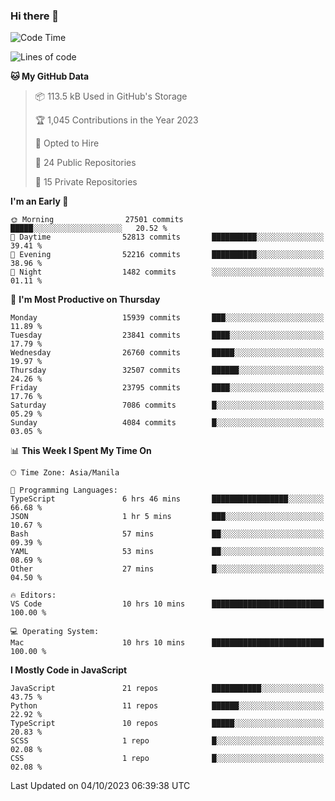 ### Hi there 👋

<!--START_SECTION:waka-->
![Code Time](http://img.shields.io/badge/Code%20Time-398%20hrs-blue)

![Lines of code](https://img.shields.io/badge/From%20Hello%20World%20I%27ve%20Written-58.5%20million%20lines%20of%20code-blue)

**🐱 My GitHub Data** 

> 📦 113.5 kB Used in GitHub's Storage 
 > 
> 🏆 1,045 Contributions in the Year 2023
 > 
> 💼 Opted to Hire
 > 
> 📜 24 Public Repositories 
 > 
> 🔑 15 Private Repositories 
 > 
**I'm an Early 🐤** 

```text
🌞 Morning                27501 commits       █████░░░░░░░░░░░░░░░░░░░░   20.52 % 
🌆 Daytime                52813 commits       ██████████░░░░░░░░░░░░░░░   39.41 % 
🌃 Evening                52216 commits       ██████████░░░░░░░░░░░░░░░   38.96 % 
🌙 Night                  1482 commits        ░░░░░░░░░░░░░░░░░░░░░░░░░   01.11 % 
```
📅 **I'm Most Productive on Thursday** 

```text
Monday                   15939 commits       ███░░░░░░░░░░░░░░░░░░░░░░   11.89 % 
Tuesday                  23841 commits       ████░░░░░░░░░░░░░░░░░░░░░   17.79 % 
Wednesday                26760 commits       █████░░░░░░░░░░░░░░░░░░░░   19.97 % 
Thursday                 32507 commits       ██████░░░░░░░░░░░░░░░░░░░   24.26 % 
Friday                   23795 commits       ████░░░░░░░░░░░░░░░░░░░░░   17.76 % 
Saturday                 7086 commits        █░░░░░░░░░░░░░░░░░░░░░░░░   05.29 % 
Sunday                   4084 commits        █░░░░░░░░░░░░░░░░░░░░░░░░   03.05 % 
```


📊 **This Week I Spent My Time On** 

```text
🕑︎ Time Zone: Asia/Manila

💬 Programming Languages: 
TypeScript               6 hrs 46 mins       █████████████████░░░░░░░░   66.68 % 
JSON                     1 hr 5 mins         ███░░░░░░░░░░░░░░░░░░░░░░   10.67 % 
Bash                     57 mins             ██░░░░░░░░░░░░░░░░░░░░░░░   09.39 % 
YAML                     53 mins             ██░░░░░░░░░░░░░░░░░░░░░░░   08.69 % 
Other                    27 mins             █░░░░░░░░░░░░░░░░░░░░░░░░   04.50 % 

🔥 Editors: 
VS Code                  10 hrs 10 mins      █████████████████████████   100.00 % 

💻 Operating System: 
Mac                      10 hrs 10 mins      █████████████████████████   100.00 % 
```

**I Mostly Code in JavaScript** 

```text
JavaScript               21 repos            ███████████░░░░░░░░░░░░░░   43.75 % 
Python                   11 repos            ██████░░░░░░░░░░░░░░░░░░░   22.92 % 
TypeScript               10 repos            █████░░░░░░░░░░░░░░░░░░░░   20.83 % 
SCSS                     1 repo              █░░░░░░░░░░░░░░░░░░░░░░░░   02.08 % 
CSS                      1 repo              █░░░░░░░░░░░░░░░░░░░░░░░░   02.08 % 
```




 Last Updated on 04/10/2023 06:39:38 UTC
<!--END_SECTION:waka-->
